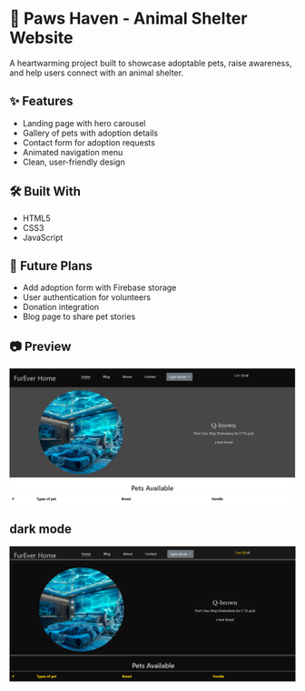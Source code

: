 # 🐾 Paws Haven - Animal Shelter Website

A heartwarming project built to showcase adoptable pets, raise awareness, and help users connect with an animal shelter.

## ✨ Features
- Landing page with hero carousel
- Gallery of pets with adoption details
- Contact form for adoption requests
- Animated navigation menu
- Clean, user-friendly design

## 🛠️ Built With
- HTML5
- CSS3
- JavaScript

## 📌 Future Plans
- Add adoption form with Firebase storage
- User authentication for volunteers
- Donation integration
- Blog page to share pet stories

## 📷 Preview
![Animal Shelter Website Screenshot](./images/homepage2.png)
## dark mode
![Animal Shelter Website Screenshort](./images/homepage.png)